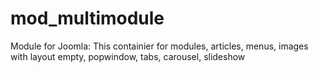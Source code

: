 # mod_multimodule
Module for Joomla: This containier for modules, articles, menus, images with layout empty, popwindow, tabs, carousel, slideshow

